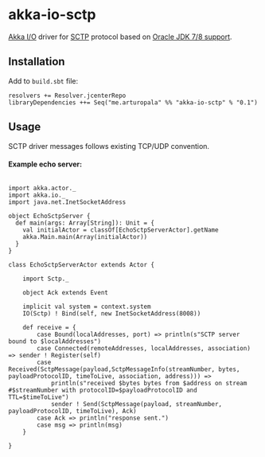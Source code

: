 # akka-io-sctp
[Akka I/O](http://doc.akka.io/docs/akka/snapshot/scala/io.html) driver for [SCTP](http://en.wikipedia.org/wiki/Stream_Control_Transmission_Protocol) protocol based on [Oracle JDK 7/8 support](http://www.oracle.com/technetwork/articles/javase/index-139946.html).

## Installation

Add to ```build.sbt``` file:

    resolvers += Resolver.jcenterRepo
    libraryDependencies ++= Seq("me.arturopala" %% "akka-io-sctp" % "0.1")

## Usage

SCTP driver messages follows existing TCP/UDP convention.

#### Example echo server:

```

import akka.actor._
import akka.io._
import java.net.InetSocketAddress

object EchoSctpServer {
  def main(args: Array[String]): Unit = {
    val initialActor = classOf[EchoSctpServerActor].getName
    akka.Main.main(Array(initialActor))
  }
}

class EchoSctpServerActor extends Actor {

	import Sctp._

	object Ack extends Event

	implicit val system = context.system
	IO(Sctp) ! Bind(self, new InetSocketAddress(8008))

	def receive = {
		case Bound(localAddresses, port) => println(s"SCTP server bound to $localAddresses")
		case Connected(remoteAddresses, localAddresses, association) => sender ! Register(self)
		case Received(SctpMessage(payload,SctpMessageInfo(streamNumber, bytes, payloadProtocolID, timeToLive, association, address))) => 
			println(s"received $bytes bytes from $address on stream #$streamNumber with protocolID=$payloadProtocolID and TTL=$timeToLive")
			sender ! Send(SctpMessage(payload, streamNumber, payloadProtocolID, timeToLive), Ack)
	    case Ack => println("response sent.")
		case msg => println(msg)
	}

}
```
